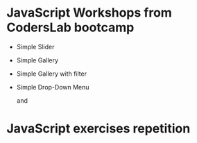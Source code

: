 #

# JavaScript Workshops from CodersLab bootcamp

- Simple Slider
- Simple Gallery
- Simple Gallery with filter
- Simple Drop-Down Menu

  and

# JavaScript exercises repetition
